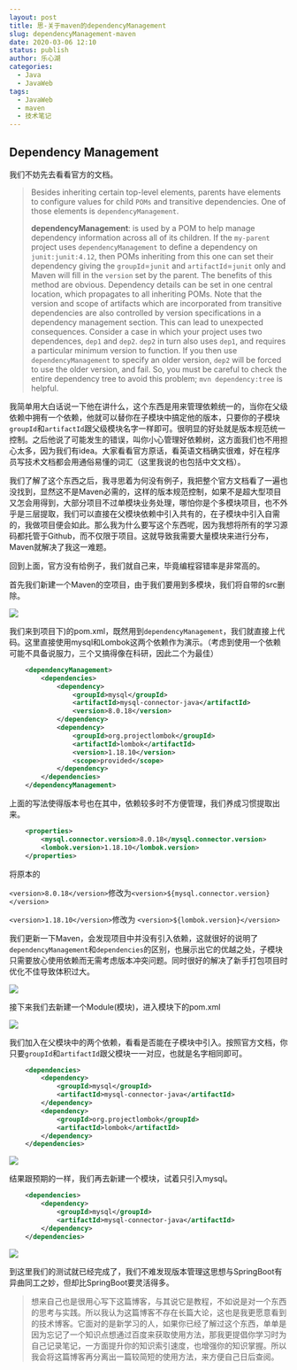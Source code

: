 ```yaml
---
layout: post
title: 思-关于maven的dependencyManagement
slug: dependencyManagement-maven
date: 2020-03-06 12:10
status: publish
author: 乐心湖
categories: 
  - Java
  - JavaWeb
tags: 
  - JavaWeb
  - maven
  - 技术笔记
---
```




## Dependency Management

我们不妨先去看看官方的文档。

> Besides inheriting certain top-level elements, parents have elements to configure values for child `POMs` and transitive dependencies. One of those elements is `dependencyManagement`.
>
> **dependencyManagement**: is used by a POM to help manage dependency information across all of its children. If the `my-parent` project uses `dependencyManagement` to define a dependency on `junit:junit:4.12`, then POMs inheriting from this one can set their dependency giving the `groupId`=`junit` and `artifactId`=`junit` only and Maven will fill in the `version` set by the parent. The benefits of this method are obvious. Dependency details can be set in one central location, which propagates to all inheriting POMs.
> Note that the version and scope of artifacts which are incorporated from transitive dependencies are also controlled by version specifications in a dependency management section. This can lead to unexpected consequences. Consider a case in which your project uses two dependences, `dep1` and `dep2`. `dep2` in turn also uses `dep1`, and requires a particular minimum version to function. If you then use `dependencyManagement` to specify an older version, `dep2` will be forced to use the older version, and fail. So, you must be careful to check the entire dependency tree to avoid this problem; `mvn dependency:tree` is helpful.

我简单用大白话说一下他在讲什么，这个东西是用来管理依赖统一的，当你在父级依赖中拥有一个依赖，他就可以替你在子模块中搞定他的版本，只要你的子模块`groupId`和`artifactId`跟父级模块名字一样即可。很明显的好处就是版本规范统一控制。之后他说了可能发生的错误，叫你小心管理好依赖树，这方面我们也不用担心太多，因为我们有idea。大家看看官方原话，看英语文档确实很难，好在程序员写技术文档都会用通俗易懂的词汇（这里我说的也包括中文文档）。

我们了解了这个东西之后，我寻思着为何没有例子，我把整个官方文档看了一遍也没找到，显然这不是Maven必需的，这样的版本规范控制，如果不是超大型项目又怎会用得到，大部分项目不过单模块业务处理，哪怕你是个多模块项目，也不外乎是三层提取，我们可以直接在父模块依赖中引入共有的，在子模块中引入自需的，我做项目便会如此。那么我为什么要写这个东西呢，因为我想将所有的学习源码都托管于Github，而不仅限于项目。这就导致我需要大量模块来进行分布，Maven就解决了我这一难题。

回到上面，官方没有给例子，我们就自己来，毕竟编程容错率是非常高的。

首先我们新建一个Maven的空项目，由于我们要用到多模块，我们将自带的src删除。

![](https://cdn.xn2001.com/2020/03/06/20200306063055.png)

我们来到项目下)的pom.xml，既然用到`dependencyManagement`，我们就直接上代码。这里直接使用mysql和Lombok这两个依赖作为演示。（考虑到使用一个依赖可能不具备说服力，三个又搞得像在科研，因此二个为最佳）

```xml
    <dependencyManagement>
        <dependencies>
            <dependency>
                <groupId>mysql</groupId>
                <artifactId>mysql-connector-java</artifactId>
                <version>8.0.18</version>
            </dependency>
            <dependency>
                <groupId>org.projectlombok</groupId>
                <artifactId>lombok</artifactId>
                <version>1.18.10</version>
                <scope>provided</scope>
            </dependency>
        </dependencies>
    </dependencyManagement>
```

上面的写法使得版本号也在其中，依赖较多时不方便管理，我们养成习惯提取出来。

```xml
    <properties>
        <mysql.connector.version>8.0.18</mysql.connector.version>
        <lombok.version>1.18.10</lombok.version>
    </properties>
```

将原本的

`<version>8.0.18</version>`修改为`<version>${mysql.connector.version}</version>`

`<version>1.18.10</version>`修改为 `<version>${lombok.version}</version>`

我们更新一下Maven，会发现项目中并没有引入依赖，这就很好的说明了`dependencyManagement`和`dependencies`的区别，也展示出它的优越之处，子模块只需要放心使用依赖而无需考虑版本冲突问题。同时很好的解决了新手打包项目时优化不佳导致体积过大。

![](https://cdn.xn2001.com/2020/03/06/20200306065552.png)

接下来我们去新建一个Module(模块)，进入模块下的pom.xml

![](https://cdn.xn2001.com/2020/03/06/20200306071252.png)

我们加入在父模块中的两个依赖，看看是否能在子模块中引入。按照官方文档，你只要`groupId`和`artifactId`跟父模块一一对应，也就是名字相同即可。

```xml
    <dependencies>
        <dependency>
            <groupId>mysql</groupId>
            <artifactId>mysql-connector-java</artifactId>
        </dependency>
        <dependency>
            <groupId>org.projectlombok</groupId>
            <artifactId>lombok</artifactId>
        </dependency>
    </dependencies>
```

![](https://cdn.xn2001.com/2020/03/06/20200306072453.png)

结果跟预期的一样，我们再去新建一个模块，试着只引入mysql。

```xml
    <dependencies>
        <dependency>
            <groupId>mysql</groupId>
            <artifactId>mysql-connector-java</artifactId>
        </dependency>
    </dependencies>
```

![](https://cdn.xn2001.com/2020/03/06/20200306072750.png)

到这里我们的测试就已经完成了，我们不难发现版本管理这思想与SpringBoot有异曲同工之妙，但却比SpringBoot要灵活得多。



> 想来自己也是很用心写下这篇博客，与其说它是教程，不如说是对一个东西的思考与实践。所以我认为这篇博客不存在长篇大论，这也是我更愿意看到的技术博客。它面对的是新学习的人，如果你已经了解过这个东西，单单是因为忘记了一个知识点想通过百度来获取使用方法，那我更提倡你学习时为自己记录笔记，一方面提升你的知识索引速度，也增强你的知识掌握。所以我会将这篇博客再分离出一篇较简短的使用方法，来方便自己日后查阅。